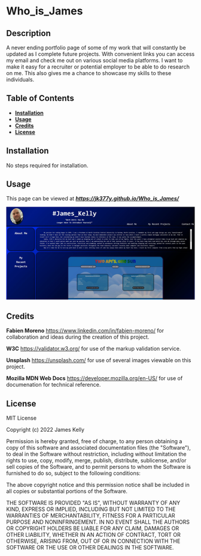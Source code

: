 # **Who_is_James**
## **Description**
A never ending portfolio page of some of my work that will constantly be updated as I complete future projects. With convenient links you can access my email and check me out on various social media platforms. I want to make it easy for a recruiter or potential employer to be able to do research on me. This also gives me a chance to showcase my skills to these individuals.
## **Table of Contents**
- [**Installation**](#installation)
- [**Usage**](#usage)
- [**Credits**](#credits)
- [**License**](#license)
## **Installation**
No steps required for installation.
## **Usage**
This page can be viewed at ***https://jk377y.github.io/Who_is_James/***

![a screen shot of my deployed page hosted on Git Pages](./assets/images/WhoIsJamesScreenshot.JPG)
## **Credits**
**Fabien Moreno** https://www.linkedin.com/in/fabien-moreno/ for collaboration and ideas during the creation of this project.

**W3C** https://validator.w3.org/ for use of the markup validation service.

**Unsplash** https://unsplash.com/ for use of several images viewable on this project.

**Mozilla MDN Web Docs** https://developer.mozilla.org/en-US/ for use of documenation for technical reference.
## **License**
MIT License

Copyright (c) 2022 James Kelly

Permission is hereby granted, free of charge, to any person obtaining a copy
of this software and associated documentation files (the "Software"), to deal
in the Software without restriction, including without limitation the rights
to use, copy, modify, merge, publish, distribute, sublicense, and/or sell
copies of the Software, and to permit persons to whom the Software is
furnished to do so, subject to the following conditions:

The above copyright notice and this permission notice shall be included in all
copies or substantial portions of the Software.

THE SOFTWARE IS PROVIDED "AS IS", WITHOUT WARRANTY OF ANY KIND, EXPRESS OR
IMPLIED, INCLUDING BUT NOT LIMITED TO THE WARRANTIES OF MERCHANTABILITY,
FITNESS FOR A PARTICULAR PURPOSE AND NONINFRINGEMENT. IN NO EVENT SHALL THE
AUTHORS OR COPYRIGHT HOLDERS BE LIABLE FOR ANY CLAIM, DAMAGES OR OTHER
LIABILITY, WHETHER IN AN ACTION OF CONTRACT, TORT OR OTHERWISE, ARISING FROM,
OUT OF OR IN CONNECTION WITH THE SOFTWARE OR THE USE OR OTHER DEALINGS IN THE
SOFTWARE.